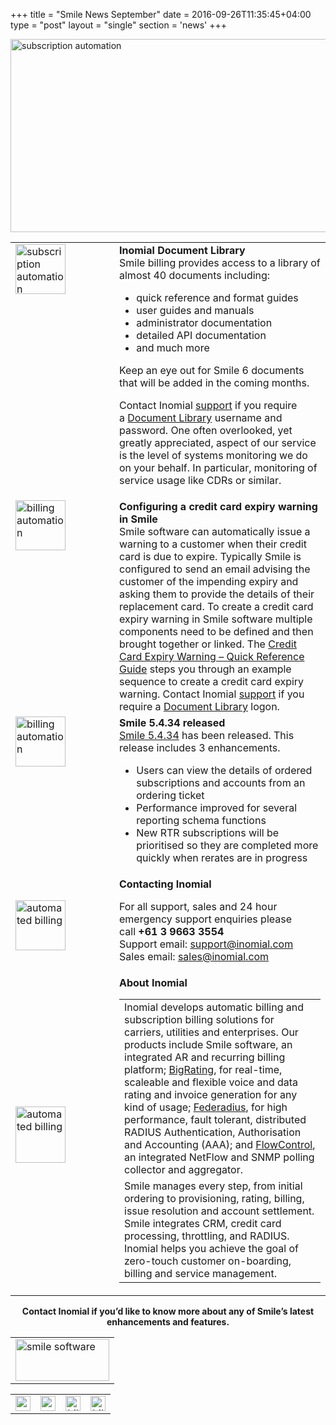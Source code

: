 +++
title = "Smile News September"
date = 2016-09-26T11:35:45+04:00
type = "post"
layout = "single"
section = 'news'
+++

<p><img class="alignnone" src="https://gallery.mailchimp.com/59da774bd029eb6c22f2fb236/images/2a564402-52b4-4907-b077-477fac7b506e.png" alt="subscription automation" width="800" height="309" align="centre"></p>
<table border="0" width="100%" cellspacing="0" cellpadding="0">
<tbody>
<tr>
<td valign="top" width="150"><img class="alignnone" src="https://gallery.mailchimp.com/59da774bd029eb6c22f2fb236/images/56dfc55f-53c3-4506-afbc-990169df2afb.png" alt="subscription automation" width="80" height="80"></td>
<td align="left" valign="top"><strong>Inomial Document Library</strong><br>
Smile billing&nbsp;provides access to a library of almost 40 documents including:<p></p>
<ul>
<li>quick reference and format guides</li>
<li>user guides and manuals</li>
<li>administrator documentation</li>
<li>detailed API documentation</li>
<li>and much more</li>
</ul>
<p>Keep an eye out for Smile 6 documents that will be added in the coming months.</p>
<p>Contact Inomial&nbsp;<a href="mailto:support@inomial.com?subject=Document%20Library%20logon" target="_blank">support</a>&nbsp;if you require a&nbsp;<a title="Inomial Document Library" href="http://inomial.us3.list-manage.com/track/click?u=59da774bd029eb6c22f2fb236&amp;id=6dbfc61a21&amp;e=c4f12385d0" target="_blank">Document Library</a>&nbsp;username and password. One often overlooked, yet greatly appreciated, aspect of our service is the level of systems monitoring we do on your behalf. In particular, monitoring of service usage&nbsp;like CDRs or similar.</p></td>
</tr>
<tr>
<td valign="top" width="150"><img class="alignnone" src="https://gallery.mailchimp.com/59da774bd029eb6c22f2fb236/images/681e628f-ed88-4e59-b757-f113d45840dd.png" alt="billing automation" width="80" height="80"></td>
<td align="left" valign="top"><strong>Configuring a credit card expiry warning in Smile</strong><br>
Smile software can automatically issue a warning to a customer when their credit card is due to expire. Typically Smile is configured to send an email advising the customer of the impending expiry and asking them to provide the details of their replacement card. To create a credit card expiry warning in Smile software multiple components need to be defined and then brought together or linked. The&nbsp;<a title="Credit Card Expiry Warning - Quick Reference Guide" href="http://inomial.us3.list-manage2.com/track/click?u=59da774bd029eb6c22f2fb236&amp;id=9c748c7e18&amp;e=c4f12385d0" target="_blank">Credit Card Expiry Warning – Quick Reference Guide</a>&nbsp;steps you through an example sequence to create a credit card expiry warning. Contact Inomial&nbsp;<a href="mailto:support@inomial.com?subject=Document%20Library%20logon" target="_blank">support</a>&nbsp;if you require a&nbsp;<a title="Inomial Document Library" href="http://inomial.us3.list-manage.com/track/click?u=59da774bd029eb6c22f2fb236&amp;id=e8b03c67f3&amp;e=c4f12385d0" target="_blank">Document Library</a>&nbsp;logon.</td>
</tr>
<tr>
<td valign="top" width="150"><img class="alignnone" src="https://gallery.mailchimp.com/59da774bd029eb6c22f2fb236/images/f04ebdce-6821-42b1-a6e9-12b035c43a9e.png" alt="billing automation" width="80" height="80"></td>
<td align="left" valign="top"><strong>Smile 5.4.34 released</strong><br>
<a href="/smile-5-4-34-released/">Smile 5.4.34</a> has been released. This release includes 3 enhancements.<p></p>
<ul>
<li>Users can&nbsp;view the details of ordered subscriptions and accounts from an ordering ticket</li>
<li>Performance improved for&nbsp;several reporting schema functions</li>
<li>New RTR subscriptions will be prioritised so they are completed more quickly when rerates are in progress</li>
</ul>
</td>
</tr>
<tr>
<td><img class="alignnone" src="https://gallery.mailchimp.com/59da774bd029eb6c22f2fb236/images/2e020948-ce4a-4b46-8dd6-916713e0515a.png" alt="automated billing" width="80" height="80"></td>
<td align="left" valign="top"><strong>Contacting Inomial</strong><p></p>
<p>For all support, sales and 24 hour emergency support enquiries please call&nbsp;<strong>+61 3 9663 3554</strong><br>
Support email:&nbsp;<a href="mailto:support@inomial.com">support@inomial.com</a><br>
Sales email:&nbsp;<a href="mailto:sales@inomial.com">sales@inomial.com</a></p></td>
</tr>
<tr>
<td><img class="mcnImage alignnone" src="https://gallery.mailchimp.com/59da774bd029eb6c22f2fb236/images/41039580-ee3b-4cdb-bd7a-230e3816472d.png" alt="automated billing" width="80" height="90"></td>
<td align="left" valign="top"><strong>About Inomial</strong><p></p>
<table>
<tbody>
<tr>
<td align="left">Inomial develops automatic billing&nbsp;and subscription billing solutions for carriers, utilities and enterprises. Our products include Smile software, an integrated AR and recurring billing platform; <a href="/solutions/bigrating/">BigRating</a>, for real-time, scaleable and flexible voice and data rating and invoice generation for any kind of usage;&nbsp;<a href="/solutions/federadius/">Federadius</a>, for high performance, fault tolerant, distributed RADIUS Authentication, Authorisation and Accounting (AAA);&nbsp;and&nbsp;<a href="/solutions/flowcontrol/">FlowControl</a>, an integrated NetFlow and SNMP polling collector and aggregator.</td>
</tr>
<tr>
<td align="left" valign="top">Smile manages every step, from initial ordering to provisioning, rating, billing, issue resolution and account settlement. Smile integrates CRM, credit card processing, throttling, and RADIUS. Inomial helps you achieve the goal of zero-touch customer on-boarding, billing and service management.</td>
</tr>
</tbody>
</table>
</td>
</tr>
</tbody>
</table>
<div style="text-align: center;"><strong>Contact Inomial if you’d like to know more about any of Smile’s latest enhancements and features.</strong></div>
<table class="mcnImageBlock" border="0" width="100%" cellspacing="0" cellpadding="0">
<tbody>
<tr>
<td class="mcnImageContent" valign="top"><img class="mcnImage aligncenter" src="http://gallery.mailchimp.com/59da774bd029eb6c22f2fb236/images/fdcfdc0e-c7aa-4df0-9a08-28f40d23371a.png" alt="smile software" width="150" height="67" align="center"></td>
</tr>
</tbody>
</table>
<table id="templateColumns" border="0" width="100%" cellspacing="0" cellpadding="0">
<tbody>
<tr>
<td class="mcnFollowIconContent" align="center" valign="middle" width="24"><a href="/" target="_blank"><img class="alignnone" src="http://cdn-images.mailchimp.com/icons/social-block-v2/gray-link-48.png" alt="automatic billing platform" width="24" height="24"></a></td>
<td class="mcnFollowIconContent" align="center" valign="middle" width="24"><a href="http://www.facebook.com/inomial" target="_blank"><img class="alignnone" src="http://cdn-images.mailchimp.com/icons/social-block-v2/gray-facebook-48.png" alt="automatic billing platform" width="24" height="24"></a></td>
<td class="mcnFollowIconContent" align="center" valign="middle" width="24"><a href="http://www.twitter.com/inomial" target="_blank"><img class="alignnone" src="http://cdn-images.mailchimp.com/icons/social-block-v2/gray-twitter-48.png" alt="billing systems" width="24" height="24"></a></td>
<td class="mcnFollowIconContent" align="center" valign="middle" width="24"><a href="http://www.linkedin.com/company/inomial-pty-ltd" target="_blank"><img class="alignnone" src="http://cdn-images.mailchimp.com/icons/social-block-v2/gray-linkedin-48.png" alt="billing systems" width="24" height="24"></a></td>
</tr>
</tbody>
</table>